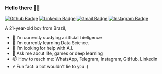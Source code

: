 ### Hello there :feet::smiley_cat:

[![Github Badge](https://img.shields.io/badge/-Github-000?style=flat-square&logo=Github&logoColor=white)](https://github.com/IsaacRamos1)
[![Linkedin Badge](https://img.shields.io/badge/-LinkedIn-blue?style=flat-square&logo=Linkedin&logoColor=white&link=https://www.linkedin.com/in/isaac-ramos-b558b81a9/)](https://www.linkedin.com/in/isaac-ramos-b558b81a9/)
[![Gmail Badge](https://img.shields.io/badge/-Gmail-c14438?style=flat-square&logo=Gmail&logoColor=white&link=mailto:isac_ramos1@hotmail.com)](mailto:isac_ramos1@hotmail.com)
[![Instagram Badge](https://img.shields.io/badge/-Instagram-C13584?style=flat-square&labelColor=C13584&logo=instagram&logoColor=white&link=https://www.instagram.com/pao.misterioso/)](https://www.instagram.com/pao.misterioso/)
  
A 21-year-old boy from Brazil, 
- 🔭 I’m currently studying artificial inteligence
- 🌱 I’m currently learning Data Science.
- 🤔 I’m looking for help with A.I.
- 💬 Ask me about life, games or deep learning
- 📫 How to reach me: WhatsApp, Telegram, Instagram, GitHub, Linkedin
- ⚡ Fun fact: a bot wouldn't lie to you :)

<!--
**IsaacRamos1/IsaacRamos1** is a ✨ _special_ ✨ repository because its `README.md` (this file) appears on your GitHub profile.

Here are some ideas to get you started:

- 🔭 I’m currently studying artificial inteligence
- 🌱 I’m currently learning about GAN's
- 👯 I’m looking to collaborate on projects envolving machine learning.
- 🤔 I’m looking for help with A.I.
- 💬 Ask me about life, games or deep learning
- 📫 How to reach me: WhatsApp, Telegram, Instagram, GitHub, Linkedin
- ⚡ Fun fact: a bot wouldn't lie to you :)
-->
